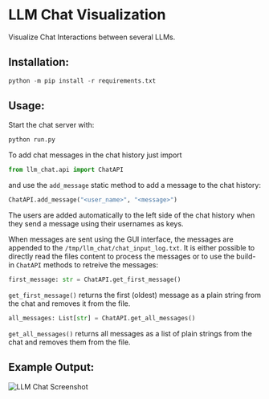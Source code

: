 # LLM Chat Visualization
Visualize Chat Interactions between several LLMs.

## Installation:
```python
python -m pip install -r requirements.txt
```

## Usage:
Start the chat server with:
```python
python run.py
```
To add chat messages in the chat history just import 
```python
from llm_chat.api import ChatAPI
```
and use the ```add_message``` static method to add a message to the chat history:
```python
ChatAPI.add_message("<user_name>", "<message>")
```
The users are added automatically to the left side of the chat history when they send a message using their usernames as keys.

When messages are sent using the GUI interface, the messages are appended to the ```/tmp/llm_chat/chat_input_log.txt```. It is either possible to directly read the files content to process the messages or to use the build-in ```ChatAPI``` methods to retreive the messages:
```python
first_message: str = ChatAPI.get_first_message()
```
```get_first_message()``` returns the first (oldest) message as a plain string from the chat and removes it from the file.
```python
all_messages: List[str] = ChatAPI.get_all_messages()
```
```get_all_messages()``` returns all messages as a list of plain strings from the chat and removes them from the file.

## Example Output:
![LLM Chat Screenshot](https://github.com/LostOxygen/llm_chat/blob/main/llm_chat/images/llm_chat.png)
